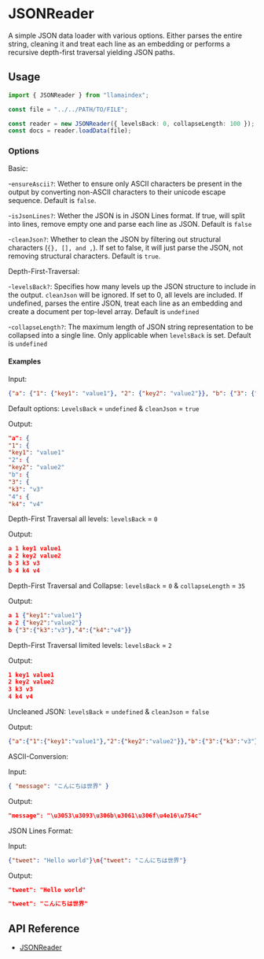 # JSONReader

A simple JSON data loader with various options.
Either parses the entire string, cleaning it and treat each line as an embedding or performs a recursive depth-first traversal yielding JSON paths.

## Usage

```ts
import { JSONReader } from "llamaindex";

const file = "../../PATH/TO/FILE";

const reader = new JSONReader({ levelsBack: 0, collapseLength: 100 });
const docs = reader.loadData(file);
```

### Options

Basic:

-`ensureAscii?`: Wether to ensure only ASCII characters be present in the output by converting non-ASCII characters to their unicode escape sequence. Default is `false`.

-`isJsonLines?`: Wether the JSON is in JSON Lines format. If true, will split into lines, remove empty one and parse each line as JSON. Default is `false`

-`cleanJson?`: Whether to clean the JSON by filtering out structural characters (`{}, [], and ,`). If set to false, it will just parse the JSON, not removing structural characters. Default is `true`.

Depth-First-Traversal:

-`levelsBack?`: Specifies how many levels up the JSON structure to include in the output. `cleanJson` will be ignored. If set to 0, all levels are included. If undefined, parses the entire JSON, treat each line as an embedding and create a document per top-level array. Default is `undefined`

-`collapseLength?`: The maximum length of JSON string representation to be collapsed into a single line. Only applicable when `levelsBack` is set. Default is `undefined`

#### Examples

<!-- prettier-ignore-start -->
Input:

```json
{"a": {"1": {"key1": "value1"}, "2": {"key2": "value2"}}, "b": {"3": {"k3": "v3"}, "4": {"k4": "v4"}}}
```

Default options:
`LevelsBack` = `undefined` & `cleanJson` = `true`

Output:

```json
"a": {
"1": {
"key1": "value1"
"2": {
"key2": "value2"
"b": {
"3": {
"k3": "v3"
"4": {
"k4": "v4"
```

Depth-First Traversal all levels:
`levelsBack` = `0`

Output:

```json
a 1 key1 value1
a 2 key2 value2
b 3 k3 v3
b 4 k4 v4
```

Depth-First Traversal and Collapse:
`levelsBack` = `0` & `collapseLength` = `35`

Output:

```json
a 1 {"key1":"value1"}
a 2 {"key2":"value2"}
b {"3":{"k3":"v3"},"4":{"k4":"v4"}}
```

Depth-First Traversal limited levels:
`levelsBack` = `2`

Output:

```json
1 key1 value1
2 key2 value2
3 k3 v3
4 k4 v4
```

Uncleaned JSON:
`levelsBack` = `undefined` & `cleanJson` = `false`

Output:

```json
{"a":{"1":{"key1":"value1"},"2":{"key2":"value2"}},"b":{"3":{"k3":"v3"},"4":{"k4":"v4"}}}
```

ASCII-Conversion:

Input:

```json
{ "message": "こんにちは世界" }
```

Output:

```json
"message": "\u3053\u3093\u306b\u3061\u306f\u4e16\u754c"
```

JSON Lines Format:

Input:

```json
{"tweet": "Hello world"}\n{"tweet": "こんにちは世界"}
```

Output:

```json
"tweet": "Hello world"

"tweet": "こんにちは世界"
```
<!-- prettier-ignore-end -->

## API Reference

- [JSONReader](../../api/classes/JSONReader.md)
